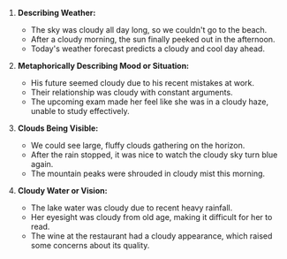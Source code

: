 1. **Describing Weather:**
   - The sky was cloudy all day long, so we couldn't go to the beach.
   - After a cloudy morning, the sun finally peeked out in the afternoon.
   - Today's weather forecast predicts a cloudy and cool day ahead.

2. **Metaphorically Describing Mood or Situation:**
   - His future seemed cloudy due to his recent mistakes at work.
   - Their relationship was cloudy with constant arguments.
   - The upcoming exam made her feel like she was in a cloudy haze, unable to study effectively.

3. **Clouds Being Visible:**
   - We could see large, fluffy clouds gathering on the horizon.
   - After the rain stopped, it was nice to watch the cloudy sky turn blue again.
   - The mountain peaks were shrouded in cloudy mist this morning.

4. **Cloudy Water or Vision:**
   - The lake water was cloudy due to recent heavy rainfall.
   - Her eyesight was cloudy from old age, making it difficult for her to read.
   - The wine at the restaurant had a cloudy appearance, which raised some concerns about its quality.